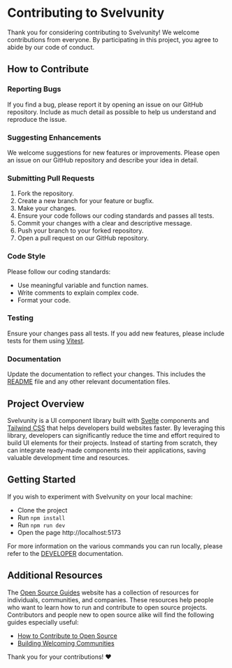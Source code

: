 # Contributing to Svelvunity

Thank you for considering contributing to Svelvunity! We welcome contributions from everyone. By participating in this project, you agree to abide by our code of conduct.

## How to Contribute

### Reporting Bugs

If you find a bug, please report it by opening an issue on our GitHub repository. Include as much detail as possible to help us understand and reproduce the issue.

### Suggesting Enhancements

We welcome suggestions for new features or improvements. Please open an issue on our GitHub repository and describe your idea in detail.

### Submitting Pull Requests

1. Fork the repository.
2. Create a new branch for your feature or bugfix.
3. Make your changes.
4. Ensure your code follows our coding standards and passes all tests.
5. Commit your changes with a clear and descriptive message.
6. Push your branch to your forked repository.
7. Open a pull request on our GitHub repository.

### Code Style

Please follow our coding standards:

- Use meaningful variable and function names.
- Write comments to explain complex code.
- Format your code.

### Testing

Ensure your changes pass all tests. If you add new features, please include tests for them using [Vitest](https://vitest.dev/).

### Documentation

Update the documentation to reflect your changes. This includes the [README](./README.md) file and any other relevant documentation files.

## Project Overview

Svelvunity is a UI component library built with [Svelte](https://svelte.dev/) components and [Tailwind CSS](https://tailwindcss.com/) that helps developers build websites faster. By leveraging this library, developers can significantly reduce the time and effort required to build UI elements for their projects. Instead of starting from scratch, they can integrate ready-made components into their applications, saving valuable development time and resources.

## Getting Started

If you wish to experiment with Svelvunity on your local machine:

- Clone the project
- Run `npm install`
- Run `npm run dev`
- Open the page http://localhost:5173

For more information on the various commands you can run locally, please refer to the [DEVELOPER](./DEVELOPER.md) documentation.

## Additional Resources

The [Open Source Guides](https://opensource.guide/) website has a collection of resources for individuals, communities, and companies. These resources help people who want to learn how to run and contribute to open source projects. Contributors and people new to open source alike will find the following guides especially useful:

- [How to Contribute to Open Source](https://opensource.guide/how-to-contribute/)
- [Building Welcoming Communities](https://opensource.guide/building-community/)

Thank you for your contributions! ❤️
